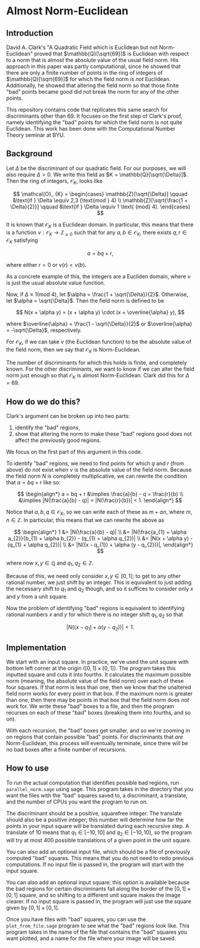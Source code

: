 # Almost Norm-Euclidean

## Introduction

David A. Clark's "A Quadratic Field which is Euclidean but not Norm-Euclidean" proved that $\mathbb{Q}[\sqrt{69}]$ is Euclidean with respect to a norm that is almost the absolute value of the usual field norm. His approach in this paper was partly computational, since he showed that there are only a finite number of points in the ring of integers of $\mathbb{Q}[\sqrt{69}]$ for which the field norm _is not_ Euclidean. Additionally, he showed that altering the field norm so that those finite "bad" points became good did not break the norm for any of the other points. 

This repository contains code that replicates this same search for discriminants other than 69. It focuses on the first step of Clark's proof, namely identifying the "bad" points for which the field norm is not quite Euclidean. This work has been done with the Computational Number Theory seminar at BYU.

## Background

Let $\Delta$ be the discriminant of our quadratic field. For our purposes, we will also require $\Delta > 0$. We write this field as $K = \mathbb{Q}[\sqrt{\Delta}]$. Then the ring of integers, $\mathcal{O}_ {K}$, looks like

$$
    \mathcal{O}_ {K} = 
    \begin{cases}
        \mathbb{Z}[\sqrt{\Delta}] \qquad &\text{if } \Delta \equiv 2,3 (\text{mod } 4) \\
        \mathbb{Z}[\sqrt{\frac{1 + \Delta}{2}}] \qquad &\text{if } \Delta \equiv 1 \text{ (mod} 4).
    \end{cases}
$$

It is known that $\mathcal{O}_ {K}$ is a Euclidean domain. In particular, this means that there is a function $\nu : \mathcal{O}_ {K} \to \mathbb{Z}_ {\geq 0}$ such that for any $a, b \in \mathcal{O}_ {K}$, there exists $q, r \in \mathcal{O}_ {K}$ satisfying

$$
    a = bq + r,
$$

where either $r = 0$ or $\nu(r) < \nu(b)$.

As a concrete example of this, the integers are a Eucliden domain, where $\nu$ is just the usual absolute value function.

Now, if $\Delta \equiv 1 (\text{mod } 4)$, let $\alpha = \frac{1 + \sqrt{\Delta}}{2}$. Otherwise, let $\alpha = \sqrt{\Delta}$. Then the field norm is defined to be

$$
    N(x + \alpha y) = (x + \alpha y) \cdot (x + \overline{\alpha} y),
$$

where $\overline{\alpha} = \frac{1 - \sqrt{\Delta}}{2}$ or $\overline{\alpha} = -\sqrt{\Delta}$, respectively.

For $\mathcal{O}_ {K}$, if we can take $\nu$ (the Euclidean function) to be the absolute value of the field norm, then we say that $\mathcal{O}_ {K}$ is Norm-Euclidean.

The number of discriminants for which this holds is finite, and completely known. For the other discriminants, we want to know if we can alter the field norm just enough so that $\mathcal{O}_ {K}$ is almost Norm-Euclidean. Clark did this for $\Delta = 69$.


## How do we do this?

Clark's argument can be broken up into two parts:
1. identify the "bad" regions,
2. show that altering the norm to make these "bad" regions good does not affect the previously good regions.

We focus on the first part of this argument in this code.

To identify "bad" regions, we need to find points for which $q$ and $r$ (from above) do _not_ exist when $\nu$ is the absolute value of the field norm. Because the field norm $N$ is completely multiplicative, we can rewrite the condition that $a = bq + r$ like so:

$$
\begin{align*}
    a = bq + r &\implies \frac{a}{b} - q = \frac{r}{b} \\
    &\implies |N(\frac{a}{b} - q)| = |N(\frac{r}{b})| < 1.
\end{align*}
$$

Notice that $a,b,q \in \mathcal{O}_ {K}$, so we can write each of these as $m + \alpha n$, where $m, n \in \mathbb{Z}$. In particular, this means that we can rewrite the above as

$$
\begin{align*}
    1 &> |N(\frac{a}{b} - q)| \\
    &= |N(\frac{a_{1} + \alpha a_{2}}{b_{1} + \alpha b_{2}} - (q_{1} + \alpha q_{2})| \\
    &= |N(x + \alpha y) - (q_{1} + \alpha q_{2})| \\
    &= |N((x - q_{1}) + \alpha (y - q_{2}))|,
\end{align*}
$$

where now $x,y \in \mathbb{Q}$ and $q_{1}, q_{2} \in \mathbb{Z}$.

Because of this, we need only consider $x,y \in [0,1]$; to get to any other rational number, we just shift by an integer. This is equivalent to just adding the necessary shift to $q_{1}$ and $q_{2}$ though, and so it suffices to consider only $x$ and $y$ from a unit square.

Now the problem of identifying "bad" regions is equivalent to identifying rational numbers $x$ and $y$ for which there is _no_ integer shift $q_{1}, q_{2}$ so that

$$
    |N((x - q_{1}) + \alpha (y - q_{2}))| < 1.
$$

## Implementation

We start with an input square. In practice, we've used the unit square with bottom left corner at the origin $([0,1] \times [0, 1])$. The program takes this inputted square and cuts it into fourths. It calculates the maximum possible norm (meaning, the absolute value of the field norm) over each of these four squares. If that norm is less than one, then we know that the unaltered field norm works for every point in that box. If the maximum norm is greater than one, then there may be points in that box that the field norm does _not_ work for. We write these "bad" boxes to a file, and then the program recurses on each of these "bad" boxes (breaking them into fourths, and so on). 

With each recursion, the "bad" boxes get smaller, and so we're zooming in on regions that contain possible "bad" points. For discriminants that _are_ Norm-Euclidean, this process will eventually terminate, since there will be no bad boxes after a finite number of recursions. 

## How to use

To run the actual computation that identifies possible bad regions, run `parallel_norm.sage` using sage. This program takes in the directory that you want the files with the "bad" squares saved to, a discriminant, a translate, and the number of CPUs you want the program to run on. 

The discriminant should be a positive, squarefree integer. The translate should also be a positive integer; this number will determine how far the points in your input square will be translated during each recursive step. A translate of 10 means that $q_ {1} \in [-10, 10]$ and $q_ {2} \in [-10, 10]$, so the program will try at most 400 possible translations of a given point in the unit square.

You can also add an optional input file, which should be a file of previously computed "bad" squares. This means that you do not need to redo previous computations. If no input file is passed in, the program will start with the input square.

You can also add an optional input square; this option is available because the bad regions for certain discriminants fall along the border of the $[0,1] \times [0,1]$ square, and so shifting to a different unit square makes the image clearer. If no input square is passed in, the program will just use the square given by $[0,1] \times [0,1]$.

Once you have files with "bad" squares, you can use the `plot_from_file.sage` program to see what the "bad" regions look like. This program takes in the name of the file that contains the "bad" squares you want plotted, and a name for the file where your image will be saved. 

<!--This code is written in Sagemath. It uses the packages matplotlib, json, numpy, os, argparse, multiprocessing, and warnings.-->
